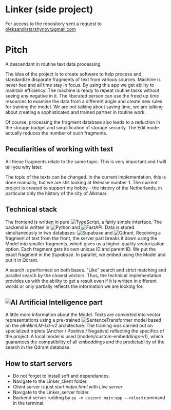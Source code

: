 # Linker (side project)
For access to the repository sent a request to oleksandrstarshynov@gmail.com


# Pitch
A descendant in routine text data processing.

The idea of the project is to create software to help process and standardize disparate fragments of text from various sources. Machine is never tied and all time stay in focus. By using this app we get ability to maintain efficiency. The machine is ready to repeat routine tasks without seeing any negative in it. The liberated person can use the freed up time resources to examine the data from a different angle and create new rules for training the model. We are not talking about saving time, we are talking about creating a sophisticated and trained partner in routine work.

Of course, processing the fragment database also leads to a reduction in the storage budget and simplification of storage security. The Edit mode actually reduces the number of such fragments.

## Peculiarities of working with text

All these fragments relate to the same topic. This is very important and I will tell you why later.

The topic of the texts can be changed. In the current implementation, this is done manually, but we are still looking at Release number 1. The current project is created to support my hobby - the history of the Netherlands, in particular only the history of the city of Alkmaar.

## Technical stack
The frontend is written in pure ![TypeScript](https://img.shields.io/badge/TypeScript-3178C6?style=for-the-badge&logo=typescript&logoColor=white), a fairly simple interface. The backend is written in ![Python](https://img.shields.io/badge/Python-3776AB?style=for-the-badge&logo=python&logoColor=white) and ![FastAPI](https://img.shields.io/badge/FastAPI-009688?style=for-the-badge&logo=fastapi&logoColor=white). Data is stored simultaneously in two databases: ![Supabase](https://img.shields.io/badge/Supabase-3ECF8E?style=for-the-badge&logo=supabase&logoColor=white) and ![Qdrant](https://img.shields.io/badge/Qdrant-FF6F00?style=for-the-badge). Receiving a fragment of text from the front, the server part breaks it down using the Model into smaller fragments, which gives us a higher-quality vectorization option. Each fragment gets its own unique ID and parent ID. We put the exact fragment in the *Supabase*. In parallel, we embed using the Model and put it in Qdrant.

A search is performed on both bases. "Like" search and strict matching and parallel search by the closest vectors.
Thus, the technical implementation provides us with the ability to get a result even if it is written in different words or only partially reflects the information we are looking for.

## ![AI](https://img.shields.io/badge/AI-4B0082?style=for-the-badge&logo=openai&logoColor=white) Artificial Intelligence part
A little more information about the Model. Texts are converted into vector representations using a pre-trained ![SentenceTransformer](https://img.shields.io/badge/SentenceTransformer-FF1493?style=for-the-badge) model based on the *all-MiniLM-L6-v2* architecture.
The training was carried out on specialized triplets (Anchor / Positive / Negative) reflecting the specifics of the project. A local model is used (models/custom-embeddings-v1), which guarantees the compatibility of all embeddings and the predictability of the search in the Qdrant database.


## How to start servers
- Do not forget to install soft and dependances.
- Navigate to the Linker_client folder.
- Client server is just start *index.html with Live server*.
- Navigate to the Linker_server folder.
- Backend server rudding by  ```py -m uvicorn main:app --reload``` command in the terminal.
